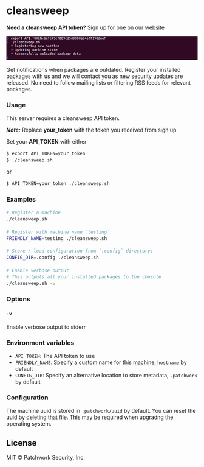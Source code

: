 # cleansweep

**Need a cleansweep API token?** Sign up for one on our [website](https://patchworksecurity.com)

![](screenshot.png)

Get notifications when packages are outdated. Register your installed packages with us and we will contact you as new security updates are released. No need to follow mailing lists or filtering RSS feeds for relevant packages.

### Usage

This server requires a cleansweep API token.

_**Note:**_ Replace **your_token** with the token you received from sign up

Set your **API_TOKEN** with either

```sh
$ export API_TOKEN=your_token
$ ./cleansweep.sh
```

or


```sh
$ API_TOKEN=your_token ./cleansweep.sh
```


### Examples


```sh
# Register a machine
./cleansweep.sh

# Register with machine name `testing`:
FRIENDLY_NAME=testing ./cleansweep.sh

# Store / load configuration from `.config` directory:
CONFIG_DIR=.config ./cleansweep.sh

# Enable verbose output
# This outputs all your installed packages to the console
./cleansweep.sh -v
```

### Options

#### `-v`

Enable verbose output to stderr

### Environment variables

- `API_TOKEN`: The API token to use
- `FRIENDLY_NAME`: Specify a custom name for this machine, `hostname` by default
- `CONFIG_DIR`: Specify an alternative location to store metadata, `.patchwork` by default


### Configuration

The machine uuid is stored in `.patchwork/uuid` by default. You can reset the uuid by deleting that file. This may be required when upgradng the operating system.

## License

MIT © Patchwork Security, Inc.
